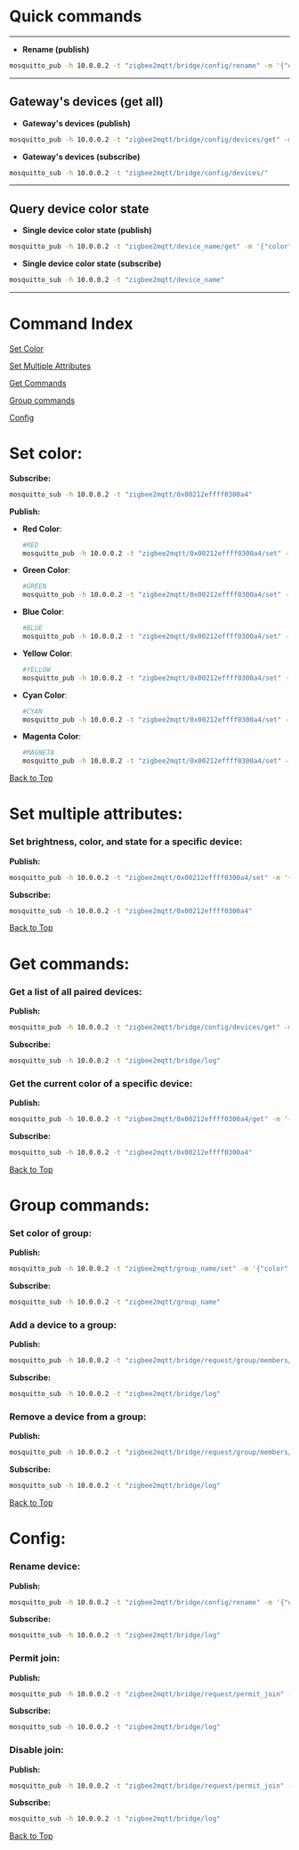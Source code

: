 # Quick commands

---

- **Rename (publish)**
```bash
mosquitto_pub -h 10.0.0.2 -t "zigbee2mqtt/bridge/config/rename" -m '{"old": "LAMPI0001", "new": "LAMPI666"}'
```

---

## Gateway's devices (get all)

- **Gateway's devices (publish)**

```bash
mosquitto_pub -h 10.0.0.2 -t "zigbee2mqtt/bridge/config/devices/get" -m ""
```

- **Gateway's devices (subscribe)**

```bash
mosquitto_sub -h 10.0.0.2 -t "zigbee2mqtt/bridge/config/devices/"
```

---

## Query device color state

- **Single device color state (publish)**

```bash
mosquitto_pub -h 10.0.0.2 -t "zigbee2mqtt/device_name/get" -m '{"color": ""}'
```

- **Single device color state (subscribe)**

```bash
mosquitto_sub -h 10.0.0.2 -t "zigbee2mqtt/device_name"
```

---

# Command Index

[Set Color](#set-color)

[Set Multiple Attributes](#set-multiple-attributes)

[Get Commands](#get-commands)

[Group commands](#group-commands)

[Config](#config)

# Set color:

**Subscribe:**

```bash
mosquitto_sub -h 10.0.0.2 -t "zigbee2mqtt/0x00212effff0300a4"
```

**Publish:**

- **Red Color**:

   ```bash
   #RED
   mosquitto_pub -h 10.0.0.2 -t "zigbee2mqtt/0x00212effff0300a4/set" -m '{"color":{"x":0.7006,"y":0.2993}}'
   ```

- **Green Color**:
  
   ```bash
   #GREEN
   mosquitto_pub -h 10.0.0.2 -t "zigbee2mqtt/0x00212effff0300a4/set" -m '{"color":{"x":0.1724,"y":0.7468}}'
   ```

- **Blue Color**:
  
   ```bash
   #BLUE
   mosquitto_pub -h 10.0.0.2 -t "zigbee2mqtt/0x00212effff0300a4/set" -m '{"color":{"x":0.1355,"y":0.0399}}'
   ```

- **Yellow Color**:
  
   ```bash
   #YELLOW
   mosquitto_pub -h 10.0.0.2 -t "zigbee2mqtt/0x00212effff0300a4/set" -m '{"color":{"x":0.4325,"y":0.5000}}'
   ```

- **Cyan Color**:
  
   ```bash
   #CYAN
   mosquitto_pub -h 10.0.0.2 -t "zigbee2mqtt/0x00212effff0300a4/set" -m '{"color":{"x":0.1576,"y":0.2365}}'
   ```

- **Magenta Color**:
  
   ```bash
   #MAGNETA
   mosquitto_pub -h 10.0.0.2 -t "zigbee2mqtt/0x00212effff0300a4/set" -m '{"color":{"x":0.3833,"y":0.1591}}'
   ```


[Back to Top](#command-index)

# Set multiple attributes:

### **Set brightness, color, and state for a specific device:**

**Publish:**

```bash
mosquitto_pub -h 10.0.0.2 -t "zigbee2mqtt/0x00212effff0300a4/set" -m '{"brightness": 100, "color": {"x": 0.1724, "y": 0.7468}, "state_rgb": "ON", "state_white": "OFF"}'
```

**Subscribe:**

```bash
mosquitto_sub -h 10.0.0.2 -t "zigbee2mqtt/0x00212effff0300a4"
```

[Back to Top](#command-index)

# Get commands:

### **Get a list of all paired devices:**

**Publish:**

```bash
mosquitto_pub -h 10.0.0.2 -t "zigbee2mqtt/bridge/config/devices/get" -m ""
```

**Subscribe:**

```bash
mosquitto_sub -h 10.0.0.2 -t "zigbee2mqtt/bridge/log"
```

### **Get the current color of a specific device:**

**Publish:**

```bash
mosquitto_pub -h 10.0.0.2 -t "zigbee2mqtt/0x00212effff0300a4/get" -m '{"color": ""}'
```

**Subscribe:**

```bash
mosquitto_sub -h 10.0.0.2 -t "zigbee2mqtt/0x00212effff0300a4"
```

[Back to Top](#command-index)

# Group commands:

### **Set color of group:**

**Publish:**

```bash
mosquitto_pub -h 10.0.0.2 -t "zigbee2mqtt/group_name/set" -m '{"color":{"x":0.7006,"y":0.2993}}'
```

**Subscribe:**

```bash
mosquitto_sub -h 10.0.0.2 -t "zigbee2mqtt/group_name"
```

### **Add a device to a group:**

**Publish:**

```bash
mosquitto_pub -h 10.0.0.2 -t "zigbee2mqtt/bridge/request/group/members/add" -m '{"group": "alles", "device": "0x00212effff0300a4"}'
```

**Subscribe:**

```bash
mosquitto_sub -h 10.0.0.2 -t "zigbee2mqtt/bridge/log"
```

### **Remove a device from a group:**

**Publish:**

```bash
mosquitto_pub -h 10.0.0.2 -t "zigbee2mqtt/bridge/request/group/members/remove" -m '{"group": "alles", "device": "0x00212effff0300a4"}'
```

**Subscribe:**

```bash
mosquitto_sub -h 10.0.0.2 -t "zigbee2mqtt/bridge/log"
```

[Back to Top](#command-index)

# Config:

### **Rename device:**

**Publish:**

```bash
mosquitto_pub -h 10.0.0.2 -t "zigbee2mqtt/bridge/config/rename" -m '{"old": "0x00212effff0300a4", "new": "new_name"}'
```

**Subscribe:**

```bash
mosquitto_sub -h 10.0.0.2 -t "zigbee2mqtt/bridge/log"
```

### **Permit join:**

**Publish:**

```bash
mosquitto_pub -h 10.0.0.2 -t "zigbee2mqtt/bridge/request/permit_join" -m '{"value": true}'
```

**Subscribe:**

```bash
mosquitto_sub -h 10.0.0.2 -t "zigbee2mqtt/bridge/log"
```

### **Disable join:**

**Publish:**

```bash
mosquitto_pub -h 10.0.0.2 -t "zigbee2mqtt/bridge/request/permit_join" -m '{"value": false}'
```

**Subscribe:**

```bash
mosquitto_sub -h 10.0.0.2 -t "zigbee2mqtt/bridge/log"
```

[Back to Top](#command-index)